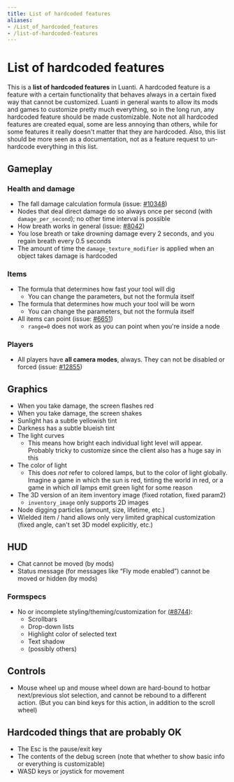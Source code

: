 ```yaml
---
title: List of hardcoded features
aliases:
- /List_of_hardcoded_features
- /list-of-hardcoded-features
---
```


# List of hardcoded features
This is a **list of hardcoded features** in Luanti. A hardcoded feature is a feature with a certain functionality that behaves always in a certain fixed way that cannot be customized. Luanti in general wants to allow its mods and games to customize pretty much everything, so in the long run, any hardcoded feature should be made customizable. Note not all hardcoded features are created equal, some are less annoying than others, while for some features it really doesn't matter that they are hardcoded. Also, this list should be more seen as a documentation, not as a feature request to un-hardcode everything in this list.

Gameplay
--------

### Health and damage

* The fall damage calculation formula (issue: [#10348](https://github.com/luanti-org/luanti/pull/10348))
* Nodes that deal direct damage do so always once per second (with `damage_per_second`); no other time interval is possible
* How breath works in general (issue: [#8042](https://github.com/luanti-org/luanti/pull/8042))
* You lose breath or take drowning damage every 2 seconds, and you regain breath every 0.5 seconds
* The amount of time the `damage_texture_modifier` is applied when an object takes damage is hardcoded

### Items

* The formula that determines how fast your tool will dig
    * You can change the parameters, but not the formula itself
* The formula that determines how much your tool will be worn
    * You can change the parameters, but not the formula itself
* All items can point (issue: [#6651](https://github.com/luanti-org/luanti/pull/6651))
    * `range=0` does not work as you can point when you're inside a node

### Players

* All players have **all camera modes**, always. They can not be disabled or forced (issue: [#12855](https://github.com/luanti-org/luanti/issues/12855))

Graphics
--------

* When you take damage, the screen flashes red
* When you take damage, the screen shakes
* Sunlight has a subtle yellowish tint
* Darkness has a subtle blueish tint
* The light curves
    * This means how bright each individual light level will appear. Probably tricky to customize since the client also has a huge say in this
* The color of light
    * This does _not_ refer to colored lamps, but to the color of light globally. Imagine a game in which the sun is red, tinting the world in red, or a game in which _all_ lamps emit green light for some reason
* The 3D version of an item inventory image (fixed rotation, fixed param2)
    * `inventory_image` only supports 2D images
* Node digging particles (amount, size, lifetime, etc.)
* Wielded item / hand allows only very limited graphical customization (fixed angle, can't set 3D model explicitly, etc.)

HUD
---

* Chat cannot be moved (by mods)
* Status message (for messages like “Fly mode enabled”) cannot be moved or hidden (by mods)

### Formspecs

* No or incomplete styling/theming/customization for ([#8744](https://github.com/luanti-org/luanti/issues/8744)):
    * Scrollbars
    * Drop-down lists
    * Highlight color of selected text
    * Text shadow
    * (possibly others)

Controls
--------

* Mouse wheel up and mouse wheel down are hard-bound to hotbar next/previous slot selection, and cannot be rebound to a different action. (But you can bind keys for this action, in addition to the scroll wheel)

Hardcoded things that are probably OK
-------------------------------------

* The Esc is the pause/exit key
* The contents of the debug screen (note that whether to show basic info or everything is customizable)
* WASD keys or joystick for movement